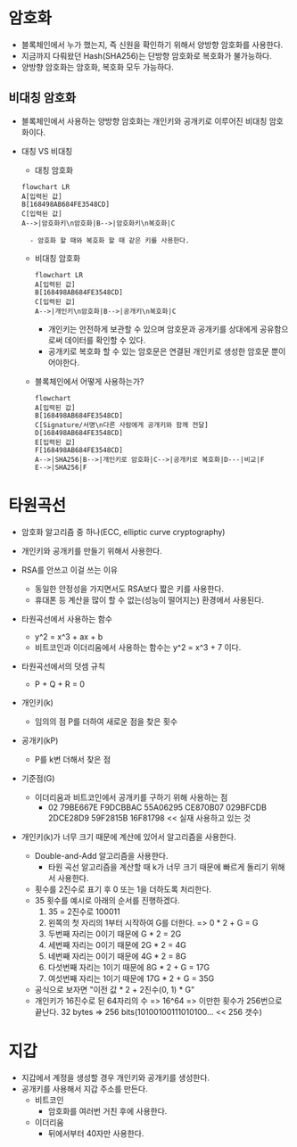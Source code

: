 # 암호화

- 블록체인에서 누가 했는지, 즉 신원을 확인하기 위해서 양방향 암호화를 사용한다.
- 지금까지 다뤄왔던 Hash(SHA256)는 단방향 암호화로 복호화가 불가능하다.
- 양방향 암호화는 암호화, 복호화 모두 가능하다.

## 비대칭 암호화

- 블록체인에서 사용하는 양방향 암호화는 개인키와 공개키로 이루어진 비대칭 암호화이다.

- 대칭 VS 비대칭

  - 대칭 암호화

  ```mermaid
  flowchart LR
  A[입력된 값]
  B[168498AB684FE3548CD]
  C[입력된 값]
  A-->|암호화키\n암호화|B-->|암호화키\n복호화|C
  ```

        - 암호화 할 때와 복호화 할 때 같은 키를 사용한다.

  - 비대칭 암호화

    ```mermaid
    flowchart LR
    A[입력된 값]
    B[168498AB684FE3548CD]
    C[입력된 값]
    A-->|개인키\n암호화|B-->|공개키\n복호화|C
    ```

    - 개인키는 안전하게 보관할 수 있으며 암호문과 공개키를 상대에게 공유함으로써 데이터를 확인할 수 있다.
    - 공개키로 복호화 할 수 있는 암호문은 연결된 개인키로 생성한 암호문 뿐이어야한다.

  - 블록체인에서 어떻게 사용하는가?
    ```mermaid
    flowchart
    A[입력된 값]
    B[168498AB684FE3548CD]
    C[Signature/서명\n다른 사람에게 공개키와 함께 전달]
    D[168498AB684FE3548CD]
    E[입력된 값]
    F[168498AB684FE3548CD]
    A-->|SHA256|B-->|개인키로 암호화|C-->|공개키로 복호화|D---|비교|F
    E-->|SHA256|F
    ```

# 타원곡선

- 암호화 알고리즘 중 하나(ECC, elliptic curve cryptography)
- 개인키와 공개키를 만들기 위해서 사용한다.
- RSA를 안쓰고 이걸 쓰는 이유

  - 동일한 안정성을 가지면서도 RSA보다 짧은 키를 사용한다.
  - 휴대폰 등 계산을 많이 할 수 없는(성능이 떨어지는) 환경에서 사용된다.

- 타원곡선에서 사용하는 함수

  - y^2 = x^3 + ax + b
  - 비트코인과 이더리움에서 사용하는 함수는 y^2 = x^3 + 7 이다.

- 타원곡선에서의 덧셈 규칙

  - P + Q + R = 0

- 개인키(k)

  - 임의의 점 P를 더하여 새로운 점을 찾은 횟수

- 공개키(kP)

  - P를 k번 더해서 찾은 점

- 기준점(G)

  - 이더리움과 비트코인에서 공개키를 구하기 위해 사용하는 점
    - 02 79BE667E F9DCBBAC 55A06295 CE870B07 029BFCDB 2DCE28D9 59F2815B 16F81798 << 실재 사용하고 있는 것

- 개인키(k)가 너무 크기 때문에 계산에 있어서 알고리즘을 사용한다.
  - Double-and-Add 알고리즘을 사용한다.
    - 타원 곡선 알고리즘을 계산할 때 k가 너무 크기 때문에 빠르게 돌리기 위해서 사용한다.
  - 횟수를 2진수로 표기 후 0 또는 1을 더하도록 처리한다.
  - 35 횟수를 예시로 아래의 순서를 진행하겠다.
    1. 35 = 2진수로 100011
    2. 왼쪽의 첫 자리의 1부터 시작하여 G를 더한다. => 0 \* 2 + G = G
    3. 두번째 자리는 0이기 때문에 G \* 2 = 2G
    4. 세번째 자리는 0이기 때문에 2G \* 2 = 4G
    5. 네번째 자리는 0이기 때문에 4G \* 2 = 8G
    6. 다섯번째 자리는 1이기 때문에 8G \* 2 + G = 17G
    7. 여섯번째 자리는 1이기 때문에 17G \* 2 + G = 35G
  - 공식으로 보자면 "이전 값 \* 2 + 2진수(0, 1) \* G"
  - 개인키가 16진수로 된 64자리의 수 => 16^64 => 이만한 횟수가 256번으로 끝난다. 32 bytes => 256 bits(10100100111010100... << 256 갯수)

# 지갑

- 지갑에서 계정을 생성할 경우 개인키와 공개키를 생성한다.
- 공개키를 사용해서 지갑 주소를 만든다.
  - 비트코인
    - 암호화를 여러번 거친 후에 사용한다.
  - 이더리움
    - 뒤에서부터 40자만 사용한다.

